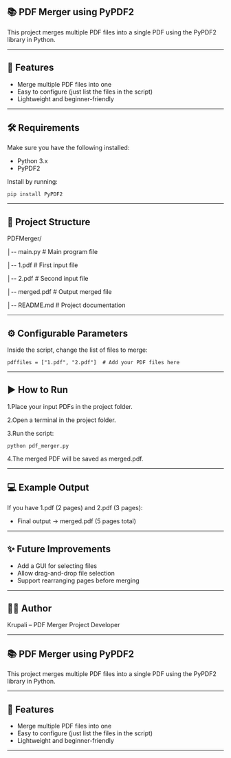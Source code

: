
## 📚 PDF Merger using PyPDF2

This project merges multiple PDF files into a single PDF using the PyPDF2 library in Python.

---

## 🚀 Features

- Merge multiple PDF files into one
- Easy to configure (just list the files in the script)
- Lightweight and beginner-friendly

---
## 🛠️ Requirements

Make sure you have the following installed:

- Python 3.x
- PyPDF2

Install by running:

    pip install PyPDF2

---
## 📂 Project Structure

PDFMerger/

│-- main.py     # Main program file

│-- 1.pdf             # First input file

│-- 2.pdf             # Second input file

│-- merged.pdf        # Output merged file

│-- README.md         # Project documentation


---
## ⚙️ Configurable Parameters

Inside the script, change the list of files to merge:

    pdffiles = ["1.pdf", "2.pdf"]  # Add your PDF files here


---
## ▶️ How to Run

1.Place your input PDFs in the project folder.

2.Open a terminal in the project folder.

3.Run the script:

    python pdf_merger.py

4.The merged PDF will be saved as merged.pdf.

---
## 💻 Example Output

If you have 1.pdf (2 pages) and 2.pdf (3 pages):

- Final output → merged.pdf (5 pages total)


---
## ✨ Future Improvements

- Add a GUI for selecting files
- Allow drag-and-drop file selection
- Support rearranging pages before merging

---
## 👩‍💻 Author

Krupali – PDF Merger Project Developer

---
## 📚 PDF Merger using PyPDF2

This project merges multiple PDF files into a single PDF using the PyPDF2 library in Python.

---

## 🚀 Features

- Merge multiple PDF files into one
- Easy to configure (just list the files in the script)
- Lightweight and beginner-friendly

---